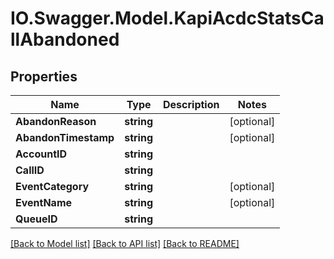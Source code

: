 # IO.Swagger.Model.KapiAcdcStatsCallAbandoned
## Properties

Name | Type | Description | Notes
------------ | ------------- | ------------- | -------------
**AbandonReason** | **string** |  | [optional] 
**AbandonTimestamp** | **string** |  | [optional] 
**AccountID** | **string** |  | 
**CallID** | **string** |  | 
**EventCategory** | **string** |  | [optional] 
**EventName** | **string** |  | [optional] 
**QueueID** | **string** |  | 

[[Back to Model list]](../README.md#documentation-for-models) [[Back to API list]](../README.md#documentation-for-api-endpoints) [[Back to README]](../README.md)

